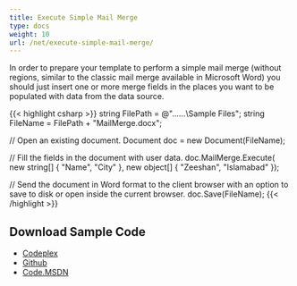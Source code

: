 ```yaml
---
title: Execute Simple Mail Merge
type: docs
weight: 10
url: /net/execute-simple-mail-merge/
---
```


In order to prepare your template to perform a simple mail merge (without regions, similar to the classic mail merge available in Microsoft Word) you should just insert one or more merge fields in the places you want to be populated with data from the data source.

{{< highlight csharp >}}
string FilePath = @"..\..\..\Sample Files\";
string FileName = FilePath + "MailMerge.docx";

// Open an existing document.
Document doc = new Document(FileName);

// Fill the fields in the document with user data.
doc.MailMerge.Execute(
    new string[] { "Name", "City" },
    new object[] { "Zeeshan", "Islamabad" });

// Send the document in Word format to the client browser with an option to save to disk or open inside the current browser.
doc.Save(FileName);
{{< /highlight >}}
## **Download Sample Code**
- [Codeplex](https://asposeopenxml.codeplex.com/releases/view/617779)
- [Github](https://github.com/aspose-words/Aspose.Words-for-.NET/releases/tag/MissingFeaturesofOpenXMLWordsv1.1)
- [Code.MSDN](https://code.msdn.microsoft.com/Missing-Features-in-6a2c882b)
